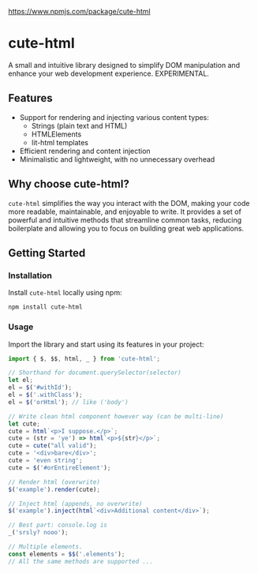 https://www.npmjs.com/package/cute-html

# cute-html

A small and intuitive library designed to simplify DOM manipulation and enhance your web development experience. EXPERIMENTAL.

## Features

- Support for rendering and injecting various content types:
    - Strings (plain text and HTML)
    - HTMLElements
    - lit-html templates
- Efficient rendering and content injection
- Minimalistic and lightweight, with no unnecessary overhead

## Why choose cute-html?

`cute-html` simplifies the way you interact with the DOM, making your code more readable, maintainable, and enjoyable to write. It provides a set of powerful and intuitive methods that streamline common tasks, reducing boilerplate and allowing you to focus on building great web applications.

## Getting Started

### Installation

Install `cute-html` locally using npm:


```
npm install cute-html
```


### Usage

Import the library and start using its features in your project:

```javascript
import { $, $$, html, _ } from 'cute-html';

// Shorthand for document.querySelector(selector)
let el;
el = $('#withId');
el = $('.withClass');
el = $('orHtml'); // like ('body')

// Write clean html component however way (can be multi-line)
let cute;
cute = html`<p>I suppose.</p>`;
cute = (str = 'ye') => html`<p>${str}</p>`; 
cute = cute("all valid");
cute = '<div>bare</div>';
cute = 'even string';
cute = $('#orEntireElement');

// Render html (overwrite)
$('example').render(cute);

// Inject html (appends, no overwrite)
$('example').inject(html`<div>Additional content</div>`);

// Best part: console.log is
_('srsly? nooo');

// Multiple elements. 
const elements = $$('.elements');
// All the same methods are supported ...
```
